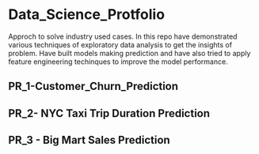 # Data_Science_Protfolio

Approch to solve industry used cases. In this repo have demonstrated various techniques of exploratory data analysis to get the insights of problem.
Have built models making prediction and have also tried to apply feature engineering techinques to improve the model performance.

## PR_1-Customer_Churn_Prediction

## PR_2- NYC Taxi Trip Duration Prediction

## PR_3 - Big Mart Sales Prediction

